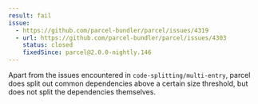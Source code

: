 ```yaml
---
result: fail
issue:
  - https://github.com/parcel-bundler/parcel/issues/4319
  - url: https://github.com/parcel-bundler/parcel/issues/4303
    status: closed
    fixedSince: parcel@2.0.0-nightly.146
---
```


Apart from the issues encountered in `code-splitting/multi-entry`, parcel does split out common dependencies above a certain size threshold, but does not split the dependencies themselves.
